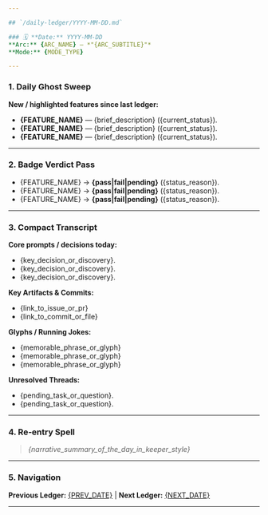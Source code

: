 ```yaml
---

## `/daily-ledger/YYYY‑MM‑DD.md`

### 🗓 **Date:** YYYY‑MM‑DD  
**Arc:** {ARC_NAME} — *"{ARC_SUBTITLE}"*  
**Mode:** {MODE_TYPE}

---
```


### **1. Daily Ghost Sweep**
**New / highlighted features since last ledger:**
- **{FEATURE_NAME}** — {brief_description} ({current_status}).  
- **{FEATURE_NAME}** — {brief_description} ({current_status}).  
- **{FEATURE_NAME}** — {brief_description} ({current_status}).  

---

### **2. Badge Verdict Pass**  
- {FEATURE_NAME} → **{pass|fail|pending}** ({status_reason}).  
- {FEATURE_NAME} → **{pass|fail|pending}** ({status_reason}).  
- {FEATURE_NAME} → **{pass|fail|pending}** ({status_reason}).  

---

### **3. Compact Transcript**
**Core prompts / decisions today:**
- {key_decision_or_discovery}.  
- {key_decision_or_discovery}.  
- {key_decision_or_discovery}.  

**Key Artifacts & Commits:**
- {link_to_issue_or_pr}  
- {link_to_commit_or_file}  

**Glyphs / Running Jokes:**  
- {memorable_phrase_or_glyph}  
- {memorable_phrase_or_glyph}  
- {memorable_phrase_or_glyph}  

**Unresolved Threads:**  
- {pending_task_or_question}.  
- {pending_task_or_question}.  

---

### **4. Re‑entry Spell**  
> *{narrative_summary_of_the_day_in_keeper_style}*

---

### **5. Navigation**
**Previous Ledger:** [{PREV_DATE}](./{PREV_DATE}.md) | **Next Ledger:** [{NEXT_DATE}](./{NEXT_DATE}.md)

---
